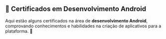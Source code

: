 ## 📜 Certificados em Desenvolvimento Android

Aqui estão alguns certificados na área de **desenvolvimento Android**, comprovando conhecimentos e habilidades na criação de aplicativos para a plataforma. 🚀
